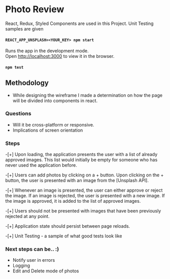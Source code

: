 # Photo Review

React, Redux, Styled Components are used in this Project.
Unit Testing samples are given

#### `REACT_APP_UNSPLASH=<YOUR_KEY> npm start`

Runs the app in the development mode.\
Open [http://localhost:3000](http://localhost:3000) to view it in the browser.

#### `npm test`

## Methodology
- While designing the wireframe I made a determination on how the page
  will be divided into components in react.
### Questions
- Will it be cross-platform or responsive.
- Implications of screen orientation


### Steps
-[+] Upon loading, the application presents the user with a list of already approved images.
This list would initially be empty for someone who has never used the application before.

-[+] Users can add photos by clicking on a + button. Upon clicking on the + button, the user is presented
with an image from the [Unsplash API]. 

-[+] Whenever an image is presented, the user can either approve or reject the image.
If an image is rejected, the user is presented with a new image. If the image is approved,
it is added to the list of approved images.

-[+] Users should not be presented with images that have been previously rejected at any point.

-[+] Application state should persist between page reloads.

-[+] Unit Testing - a sample of what good tests look like

### Next steps can be.. :)
- Notify user in errors
- Logging
- Edit and Delete mode of photos
